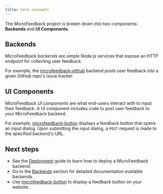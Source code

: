 ```yaml
---
title: Core concepts
---
```


The MicroFeedback project is broken down into two components:
**Backends** and **UI Components**.

## Backends

MicroFeedback *backends* are simple Node.js services that expose an HTTP
endpoint for collecting user feedback.

For example, the [microfeedback-github](/backends/microfeedback-github/) backend posts user
feedback into a given GitHub repo's issue tracker.

## UI Components

MicroFeedback *UI components* are what end-users interact with to input
their feedback. A UI component includes code to post user feedback to your
MicroFeedback backend.

For example, [microfeedback-button](/ui-components/microfeedback-button/) displays a
feedback button that opens an input dialog. Upon submitting the input
dialog, a `POST` request is made to the specified backend's URL.

## Next steps

- See the [Deployment](/getting-started/deployment) guide to learn how to deploy a MicroFeedback backend.
- Go to the [Backends](/backends/) section for detailed documentation available backends.
- Use [microfeedback-button](/ui-components/microfeedback-button/) to display a feedback button on your website.
